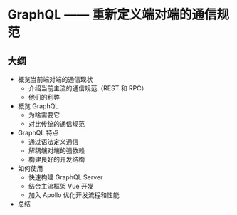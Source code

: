 # GraphQL —— 重新定义端对端的通信规范

## 大纲

* 概览当前端对端的通信现状
  * 介绍当前主流的通信规范（REST 和 RPC）
  * 他们的利弊
* 概览 GraphQL
  * 为啥需要它
  * 对比传统的通信规范
* GraphQL 特点
  * 通过语法定义通信
  * 解耦端对端的强依赖
  * 构建良好的开发结构
* 如何使用
  * 快速构建 GraphQL Server
  * 结合主流框架 Vue 开发
  * 加入 Apollo 优化开发流程和性能
* 总结
